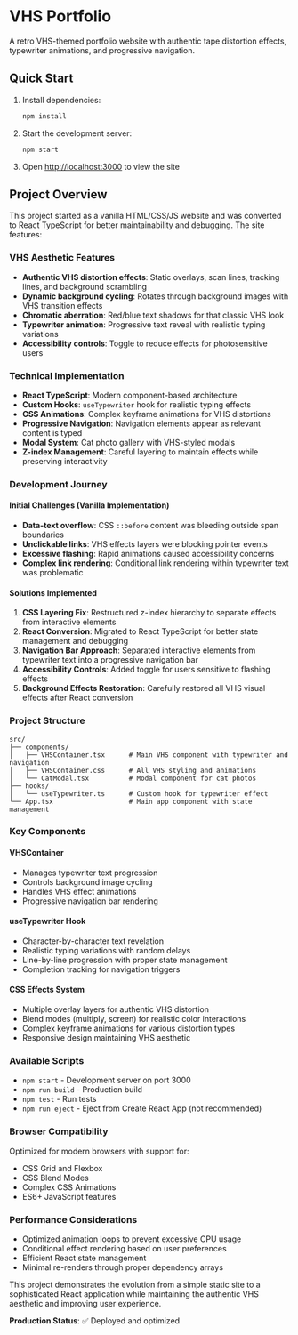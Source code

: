 # VHS Portfolio

A retro VHS-themed portfolio website with authentic tape distortion effects, typewriter animations, and progressive navigation.

## Quick Start

1. Install dependencies:
   ```bash
   npm install
   ```

2. Start the development server:
   ```bash
   npm start
   ```

3. Open [http://localhost:3000](http://localhost:3000) to view the site

## Project Overview

This project started as a vanilla HTML/CSS/JS website and was converted to React TypeScript for better maintainability and debugging. The site features:

### VHS Aesthetic Features
- **Authentic VHS distortion effects**: Static overlays, scan lines, tracking lines, and background scrambling
- **Dynamic background cycling**: Rotates through background images with VHS transition effects
- **Chromatic aberration**: Red/blue text shadows for that classic VHS look
- **Typewriter animation**: Progressive text reveal with realistic typing variations
- **Accessibility controls**: Toggle to reduce effects for photosensitive users

### Technical Implementation
- **React TypeScript**: Modern component-based architecture
- **Custom Hooks**: `useTypewriter` hook for realistic typing effects
- **CSS Animations**: Complex keyframe animations for VHS distortions
- **Progressive Navigation**: Navigation elements appear as relevant content is typed
- **Modal System**: Cat photo gallery with VHS-styled modals
- **Z-index Management**: Careful layering to maintain effects while preserving interactivity

### Development Journey

#### Initial Challenges (Vanilla Implementation)
- **Data-text overflow**: CSS `::before` content was bleeding outside span boundaries
- **Unclickable links**: VHS effects layers were blocking pointer events
- **Excessive flashing**: Rapid animations caused accessibility concerns
- **Complex link rendering**: Conditional link rendering within typewriter text was problematic

#### Solutions Implemented
1. **CSS Layering Fix**: Restructured z-index hierarchy to separate effects from interactive elements
2. **React Conversion**: Migrated to React TypeScript for better state management and debugging
3. **Navigation Bar Approach**: Separated interactive elements from typewriter text into a progressive navigation bar
4. **Accessibility Controls**: Added toggle for users sensitive to flashing effects
5. **Background Effects Restoration**: Carefully restored all VHS visual effects after React conversion

### Project Structure

```
src/
├── components/
│   ├── VHSContainer.tsx      # Main VHS component with typewriter and navigation
│   ├── VHSContainer.css      # All VHS styling and animations
│   └── CatModal.tsx          # Modal component for cat photos
├── hooks/
│   └── useTypewriter.ts      # Custom hook for typewriter effect
└── App.tsx                   # Main app component with state management
```

### Key Components

#### VHSContainer
- Manages typewriter text progression
- Controls background image cycling
- Handles VHS effect animations
- Progressive navigation bar rendering

#### useTypewriter Hook
- Character-by-character text revelation
- Realistic typing variations with random delays
- Line-by-line progression with proper state management
- Completion tracking for navigation triggers

#### CSS Effects System
- Multiple overlay layers for authentic VHS distortion
- Blend modes (multiply, screen) for realistic color interactions
- Complex keyframe animations for various distortion types
- Responsive design maintaining VHS aesthetic

### Available Scripts

- `npm start` - Development server on port 3000
- `npm run build` - Production build
- `npm test` - Run tests
- `npm run eject` - Eject from Create React App (not recommended)

### Browser Compatibility

Optimized for modern browsers with support for:
- CSS Grid and Flexbox
- CSS Blend Modes
- Complex CSS Animations
- ES6+ JavaScript features

### Performance Considerations

- Optimized animation loops to prevent excessive CPU usage
- Conditional effect rendering based on user preferences
- Efficient React state management
- Minimal re-renders through proper dependency arrays

This project demonstrates the evolution from a simple static site to a sophisticated React application while maintaining the authentic VHS aesthetic and improving user experience.

**Production Status**: ✅ Deployed and optimized